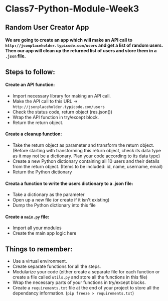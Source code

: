 # Class7-Python-Module-Week3

## Random User Creator App
#### We are going to create an app which will make an API call to `http://jsonplaceholder.typicode.com/users` and get a list of random users. Then our app will clean up the returned list of users and store them in a `.json` file.

## Steps to follow:
#### Create an API function:
- Import necessary library for making an API call.
- Make the API call to this URL -> `http://jsonplaceholder.typicode.com/users`
- Check the status code, return object (res.json())
- Wrap the API function in try/except block.
- Return the return object.

#### Create a cleanup function:
- Take the return object as parameter and transform the return object. (Before starting with transforming this return object, check its data type as it may not be a dictionary. Plan your code according to its data type)
- Create a new Python dictionary containing all 10 users and their details from the return object. (Items to be included: id, name, username, email)
- Return the Python dictionary
#### Creata a function to write the users dictionary to a .json file:
-   Take a dictionary as the parameter
-   Open up a new file (or create if it isn't existing)
-   Dump the Python dictionary into this file
#### Create a `main.py` file:
- Import all your modules
- Create the main app logic here


## Things to remember:
- Use a virtual environment. 
- Create separate functions for all the steps.
- Modularize your code (either create a separate file for each function or create a file called `utils.py` and store all the functions in this file)
- Wrap the necessary parts of your functions in try/except blocks.
- Create a `requirements.txt` file at the end of your project to store all the dependancy information. (`pip freeze > requirements.txt`)
